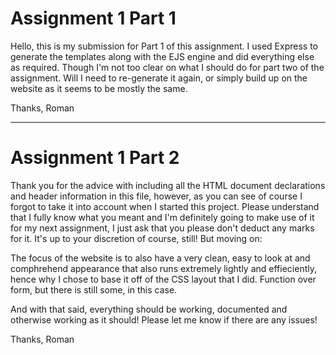 # Assignment 1 Part 1

Hello, this is my submission for Part 1 of this assignment. I used Express to generate the templates along with the EJS engine and did everything else as required. Though I'm not too clear on what I should do for part two of the assignment. Will I need to re-generate it again, or simply build up on the website as it seems to be mostly the same. 

Thanks, Roman
____________________________________________________________________________________________________________________________________

# Assignment 1 Part 2

Thank you for the advice with including all the HTML document declarations and header information
in this file, however, as you can see of course I forgot to take it into account when I started this project.
Please understand that I fully know what you meant and I'm definitely going to make use of it for my next assignment, 
I just ask that you please don't deduct any marks for it. It's up  to your discretion of course, still! But moving on:

 The focus of the website is to also have a very clean, easy to look at and comphrehend appearance that also runs extremely lightly and
 effieciently, hence why I chose to base it off of the CSS layout that I did. Function over form, but there is still some, in this case.
 
 And with that said, everything should be working, documented and otherwise working as it should! Please let me know if there are any
 issues!
 
 Thanks, Roman
